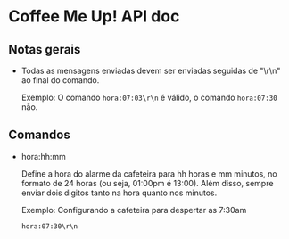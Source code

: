 # Coffee Me Up! API doc

## Notas gerais

- Todas as mensagens enviadas devem ser enviadas seguidas de "\r\n" ao final do comando.

    Exemplo: O comando ```hora:07:03\r\n``` é válido, o comando ```hora:07:30``` não.

## Comandos

- hora:hh:mm

    Define a hora do alarme da cafeteira para hh horas e mm minutos, no formato de 24 horas
    (ou seja, 01:00pm é 13:00). Além disso, sempre enviar dois digitos tanto na hora quanto
    nos minutos.

    Exemplo: Configurando a cafeteira para despertar as 7:30am
    ```
    hora:07:30\r\n
    ```
